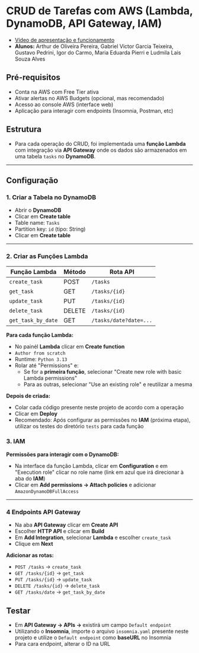 # CRUD de Tarefas com AWS (Lambda, DynamoDB, API Gateway, IAM)

- [Vídeo de apresentação e funcionamento](https://youtu.be/XPwCVHYno70)
- **Alunos:** Arthur de Oliveira Pereira, Gabriel Victor Garcia Teixeira, Gustavo Pedrini, Igor do Carmo, Maria Eduarda Pierri e Ludmila Lais Souza Alves

## Pré-requisitos

- Conta na AWS com Free Tier ativa
- Ativar alertas no AWS Budgets (opcional, mas recomendado)
- Acesso ao console AWS (interface web)
- Aplicação para interagir com endpoints (Insomnia, Postman, etc)

## Estrutura
- Para cada operação do CRUD, foi implementada uma **função Lambda** com integração via **API Gateway** onde os dados são armazenados em uma tabela `tasks` no **DynamoDB**.

---

## Configuração

### 1. Criar a Tabela no DynamoDB

- Abrir o **DynamoDB**
- Clicar em **Create table**
- Table name: `Tasks`
- Partition key: `id` (tipo: String)
- Clicar em **Create table**

---

### 2. Criar as Funções Lambda

| Função Lambda    | Método | Rota API             |
|------------------|--------|----------------------|
| `create_task`    | POST   | `/tasks`             |
| `get_task`       | GET    | `/tasks/{id}`        |
| `update_task`    | PUT    | `/tasks/{id}`        |
| `delete_task`    | DELETE | `/tasks/{id}`        |
| `get_task_by_date` | GET | `/tasks/date?date=...`|

**Para cada função Lambda:**
- No painél **Lambda** clicar em **Create function**
- `Author from scratch`
- Runtime: `Python 3.13`
- Rolar até "Permissions" e:
  - Se for a **primeira função**, selecionar "Create new role with basic Lambda permissions"
  - Para as outras, selecionar "Use an existing role" e reutilizar a mesma

**Depois de criada:**
- Colar cada código presente neste projeto de acordo com a operação
- Clicar em **Deploy**
- Recomendado: Após configurar as permissões no **IAM** (próxima etapa), utilizar os testes do diretório `tests` para cada função

### 3. IAM

**Permissões para interagir com o DynamoDB:**
- Na interface da função Lambda, clicar em **Configuration** e em "Execution role" clicar no role name (link em azul que irá direcionar à aba do **IAM**)
- Clicar em **Add permissions → Attach policies** e adicionar `AmazonDynamoDBFullAccess`

---


### 4 Endpoints API Gateway

- Na aba **API Gateway** clicar em **Create API**
- Escolher **HTTP API** e clicar em **Build**
- Em **Add Integration**, selecionar **Lambda** e escolher `create_task`
- Clique em **Next**

**Adicionar as rotas:**
- `POST /tasks` → `create_task`
- `GET /tasks/{id}` → `get_task`
- `PUT /tasks/{id}` → `update_task`
- `DELETE /tasks/{id}` → `delete_task`
- `GET /tasks/date` → `get_task_by_date`

## Testar

- Em **API Gateway → APIs → <api-criada>** existirá um campo `Default endpoint`
- Utilizando o **Insomnia**, importe o arquivo `insomnia.yaml` presente neste projeto e utilize o `Default endpoint` como **baseURL** no Insomnia
- Para cara endpoint, alterar o ID na URL
